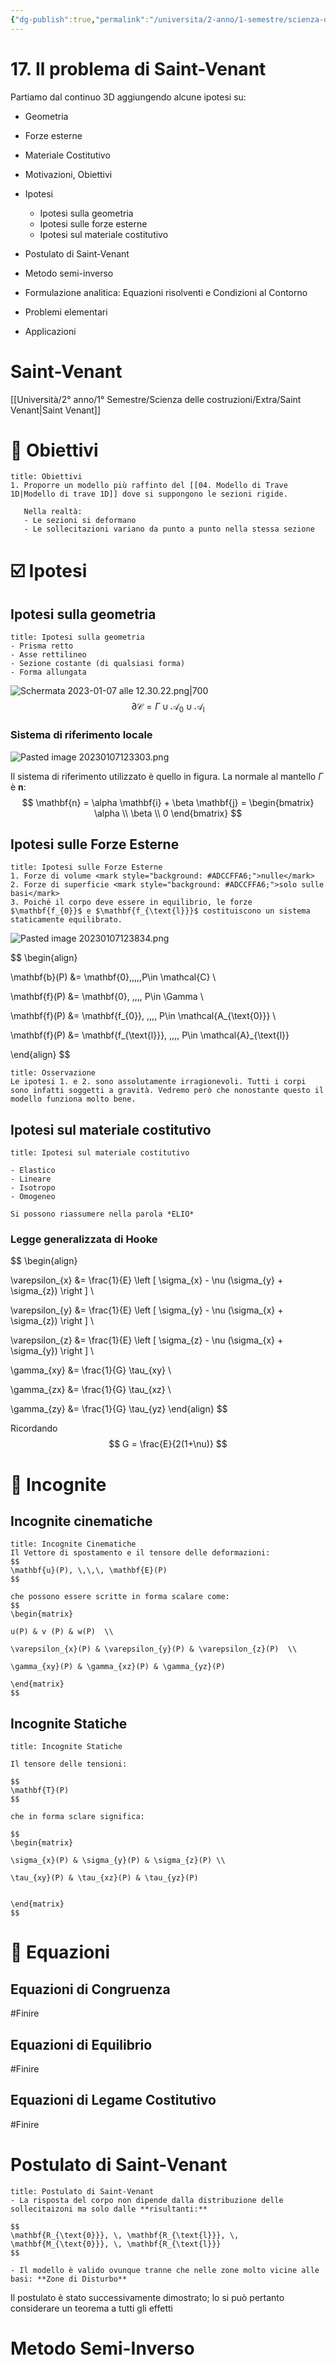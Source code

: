 ```yaml
---
{"dg-publish":true,"permalink":"/universita/2-anno/1-semestre/scienza-delle-costruzioni/appunti/17-il-problema-di-saint-venant/"}
---
```



# 17. Il problema di Saint-Venant

Partiamo dal continuo 3D aggiungendo alcune ipotesi su:
- Geometria
- Forze esterne
- Materiale Costitutivo

- Motivazioni, Obiettivi
- Ipotesi
	- Ipotesi sulla geometria
	- Ipotesi sulle forze esterne
	- Ipotesi sul materiale costitutivo
- Postulato di Saint-Venant
- Metodo semi-inverso
- Formulazione analitica: Equazioni risolventi e Condizioni al Contorno
- Problemi elementari
- Applicazioni

# Saint-Venant
[[Università/2° anno/1° Semestre/Scienza delle costruzioni/Extra/Saint Venant\|Saint Venant]]

# 🎯 Obiettivi

```ad-note
title: Obiettivi
1. Proporre un modello più raffinto del [[04. Modello di Trave 1D|Modello di trave 1D]] dove si suppongono le sezioni rigide. 
   
   Nella realtà:
   - Le sezioni si deformano
   - Le sollecitazioni variano da punto a punto nella stessa sezione

```

# ☑️ Ipotesi
## Ipotesi sulla geometria

```ad-tip
title: Ipotesi sulla geometria
- Prisma retto
- Asse rettilineo
- Sezione costante (di qualsiasi forma)
- Forma allungata
```

![Schermata 2023-01-07 alle 12.30.22.png|700](/img/user/Universit%C3%A0/2%C2%B0%20anno/1%C2%B0%20Semestre/Scienza%20delle%20costruzioni/Appunti/allegati/Schermata%202023-01-07%20alle%2012.30.22.png)
$$
\partial \mathcal{C} = \Gamma \cup \mathcal{A}_{0} \cup \mathcal{A}_{\text{l}}
$$
### Sistema di riferimento locale

![Pasted image 20230107123303.png](/img/user/Universit%C3%A0/2%C2%B0%20anno/1%C2%B0%20Semestre/Scienza%20delle%20costruzioni/Appunti/allegati/Pasted%20image%2020230107123303.png)

Il sistema di riferimento utilizzato è quello in figura. 
La normale al mantello $\Gamma$ è $\mathbf{n}$:
$$
\mathbf{n} = \alpha \mathbf{i} + \beta \mathbf{j} =
\begin{bmatrix}
\alpha  \\ \beta \\ 0
\end{bmatrix}
$$

## Ipotesi sulle Forze Esterne

```ad-tip
title: Ipotesi sulle Forze Esterne
1. Forze di volume <mark style="background: #ADCCFFA6;">nulle</mark>
2. Forze di superficie <mark style="background: #ADCCFFA6;">solo sulle basi</mark>
3. Poiché il corpo deve essere in equilibrio, le forze $\mathbf{f_{0}}$ e $\mathbf{f_{\text{l}}}$ costituiscono un sistema staticamente equilibrato.
```

![Pasted image 20230107123834.png](/img/user/Universit%C3%A0/2%C2%B0%20anno/1%C2%B0%20Semestre/Scienza%20delle%20costruzioni/Appunti/allegati/Pasted%20image%2020230107123834.png)

$$
\begin{align}

\mathbf{b}(P) &= \mathbf{0},\,\,\,\,P\in \mathcal{C} \\

\mathbf{f}(P) &= \mathbf{0}, \,\,\,\, P\in \Gamma \\

\mathbf{f}(P) &= \mathbf{f_{0}}, \,\,\,\, P\in \mathcal{A_{\text{0}}} \\

\mathbf{f}(P) &= \mathbf{f_{\text{l}}}, \,\,\,\, P\in \mathcal{A}_{\text{l}}

\end{align}
$$

```ad-note
title: Osservazione
Le ipotesi 1. e 2. sono assolutamente irragionevoli. Tutti i corpi sono infatti soggetti a gravità. Vedremo però che nonostante questo il modello funziona molto bene.
```


## Ipotesi sul materiale costitutivo

```ad-tip
title: Ipotesi sul materiale costitutivo

- Elastico
- Lineare
- Isotropo
- Omogeneo

Si possono riassumere nella parola *ELIO*
```

### Legge generalizzata di Hooke

$$
\begin{align}

\varepsilon_{x} &= \frac{1}{E} \left [ \sigma_{x} - \nu (\sigma_{y} + \sigma_{z}) \right ] \\

\varepsilon_{y} &= \frac{1}{E} \left [ \sigma_{y} - \nu (\sigma_{x} + \sigma_{z}) \right ] \\

\varepsilon_{z} &= \frac{1}{E} \left [ \sigma_{z} - \nu (\sigma_{x} + \sigma_{y}) \right ] \\

\gamma_{xy} &= \frac{1}{G} \tau_{xy} \\

\gamma_{zx} &= \frac{1}{G} \tau_{xz} \\

\gamma_{zy} &= \frac{1}{G} \tau_{yz}
\end{align}
$$

Ricordando 
$$ 
G = \frac{E}{2(1+\nu)}
$$

# 🥸 Incognite
## Incognite cinematiche

```ad-Teo
title: Incognite Cinematiche
Il Vettore di spostamento e il tensore delle deformazioni:
$$
\mathbf{u}(P), \,\,\, \mathbf{E}(P)
$$

che possono essere scritte in forma scalare come:
$$
\begin{matrix}

u(P) & v (P) & w(P)  \\ 

\varepsilon_{x}(P) & \varepsilon_{y}(P) & \varepsilon_{z}(P)  \\ 

\gamma_{xy}(P) & \gamma_{xz}(P) & \gamma_{yz}(P)

\end{matrix}
$$

```

## Incognite Statiche

```ad-Teo
title: Incognite Statiche

Il tensore delle tensioni:

$$
\mathbf{T}(P)
$$

che in forma sclare significa:

$$
\begin{matrix}

\sigma_{x}(P) & \sigma_{y}(P) & \sigma_{z}(P) \\ 

\tau_{xy}(P) & \tau_{xz}(P) & \tau_{yz}(P)


\end{matrix}
$$

```

# 🧮 Equazioni

## Equazioni di Congruenza
#Finire 
## Equazioni di Equilibrio
#Finire 
## Equazioni di Legame Costitutivo
#Finire 


# Postulato di Saint-Venant

```ad-Teo
title: Postulato di Saint-Venant
- La risposta del corpo non dipende dalla distribuzione delle sollecitaizoni ma solo dalle **risultanti:**

$$
\mathbf{R_{\text{0}}}, \, \mathbf{R_{\text{l}}}, \, \mathbf{M_{\text{0}}}, \, \mathbf{R_{\text{l}}}
$$

- Il modello è valido ovunque tranne che nelle zone molto vicine alle basi: **Zone di Disturbo**

```

Il postulato è stato successivamente dimostrato; lo si può pertanto considerare un teorema a tutti gli effetti


# Metodo Semi-Inverso




